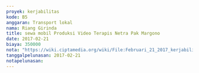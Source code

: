 ```yaml
---
proyek: kerjabilitas
kode: B5
anggaran: Transport lokal
nama: Riang Girinda
title: sewa mobil Produksi Video Terapis Netra Pak Margono
date: 2017-02-21
biaya: 350000
nota: "https://wiki.ciptamedia.org/wiki/File:Februari_21_2017_kerjabilitas_B5_sewa_mobil_ginda.jpg"
tanggalpelunasan: 2017-02-21
notapelunasan:
---
```

